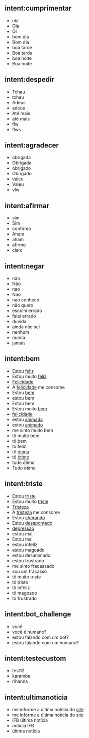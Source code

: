 ## intent:cumprimentar
- olá
- Ola
- Oi
- bom dia
- Bom dia
- boa tarde
- Boa tarde
- boa noite
- Boa noite

## intent:despedir
- Tchau
- tchau
- Adeus
- adeus
- Até mais
- até mais
- flw
- flws

## intent:agradecer
- obrigada
- Obrigada
- obrigado
- Obrigado
- valeu
- Valeu
- vlw

## intent:afirmar
- sim
- Sim
- confirmo
- Aham
- aham
- afirmo
- claro

## intent:negar
- não
- Não
- nao
- Nao
- nao conheco
- não quero
- escolhi errado
- falei errado
- duvida
- ainda não sei
- nenhum
- nunca
- jamais

## intent:bem
- Estou [feliz](feliz)
- Estou muito [feliz](feliz)
- [Felicidade](feliz)
- A [felicidade](feliz) me consome
- Estou [bem](feliz)
- estou bem
- Estou bem
- Estou muito [bem](feliz)
- [felicidade](feliz)
- estou [animada](feliz)
- estou [animado](feliz)
- me sinto muito bem
- tô muito bem
- tô bem
- tô feliz
- tô [ótima](feliz)
- tô [ótimo](feliz)
- tudo ótimo
- Tudo ótimo


## intent:triste
- Estou [triste](triste)
- Estou muito [triste](triste)
- [Tristeza](triste)
- A [tristeza](triste) me consome
- Estou [chorando](triste)
- Estou [desapontado](triste)
- [depressão](triste)
- estou mal
- Estou mal
- estou infeliz
- estou magoado
- estou desanimado
- estou frustrado
- me sinto fracassado
- sou um fracasso
- tô muito triste
- tô triste
- tô infeliz
- tô magoado
- tô frustrado

## intent:bot_challenge
- você
- você é humano?
- estou falando com um bot?
- estou falando com um humano?

## intent:testecustom
- test12
- karamba
- rihanna

## intent:ultimanoticia
- me informe a última notícia do [site](LINK)
- me informe a última notícia do site
- IFB última notícia
- notícia IFB
- última notícia

